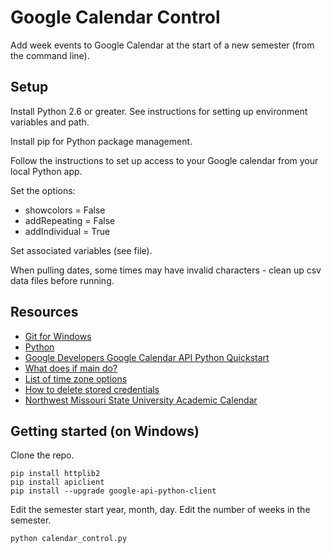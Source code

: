 # Google Calendar Control

Add week events to Google Calendar at the start of a new semester (from the command line). 

## Setup

Install Python 2.6 or greater.  See instructions for setting up environment variables and path.

Install pip for Python package management.

Follow the instructions to set up access to your Google calendar from your local Python app.

Set the options:

* showcolors = False
* addRepeating = False
* addIndividual = True

Set associated variables (see file).

When pulling dates, some times may have invalid characters - clean up csv data files before running. 


## Resources
 
* [Git for Windows](https://msysgit.github.io/) 
* [Python](https://www.python.org/downloads/)
* [Google Developers Google Calendar API Python Quickstart](https://developers.google.com/google-apps/calendar/quickstart/python)
* [What does if main do?](http://stackoverflow.com/questions/419163/what-does-if-name-main-do)
* [List of time zone options](http://stackoverflow.com/questions/22526635/list-of-acceptable-google-calendar-api-time-zones)
*  [How to delete stored credentials](http://stackoverflow.com/questions/30293293/insufficient-permissions-on-google-calendar-apis-acl-list/30675031#30675031)
* [Northwest Missouri State University Academic Calendar](http://www.nwmissouri.edu/academics/calendar.htm)

## Getting started (on Windows)

Clone the repo.

```
pip install httplib2
pip install apiclient
pip install --upgrade google-api-python-client
```

Edit the semester start year, month, day.
Edit the number of weeks in the semester.


```
python calendar_control.py
```







